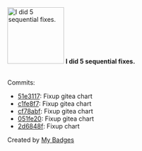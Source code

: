 <img src="https://my-badges.github.io/my-badges/fix-5.png" alt="I did 5 sequential fixes." title="I did 5 sequential fixes." width="128">
<strong>I did 5 sequential fixes.</strong>
<br><br>

Commits:

- <a href="https://github.com/j0sh3rs/k3s-at-home/commit/51e3117ee469c5e1a9f657d47f7d4bda54aa867d">51e3117</a>: Fixup gitea chart
- <a href="https://github.com/j0sh3rs/k3s-at-home/commit/c1fe8f764c64f963b8babcc88898ca7ad4249df3">c1fe8f7</a>: Fixup gitea chart
- <a href="https://github.com/j0sh3rs/k3s-at-home/commit/cf78abfd3f90b42694e4888b02d8e7d36804d34a">cf78abf</a>: Fixup gitea chart
- <a href="https://github.com/j0sh3rs/k3s-at-home/commit/051fe2022ca8af8a3fc498acbf2d2f1484267014">051fe20</a>: Fixup gitea chart
- <a href="https://github.com/j0sh3rs/k3s-at-home/commit/2d6848f577d84eeebe51c9b05f503f13f56aea6c">2d6848f</a>: Fixup chart


Created by <a href="https://github.com/my-badges/my-badges">My Badges</a>